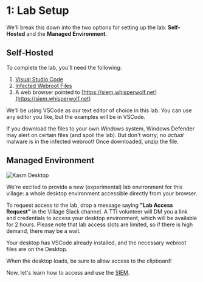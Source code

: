 # 1: Lab Setup

We'll break this down into the two options for setting up the lab: **Self-Hosted** and the **Managed Environment**.

## Self-Hosted

To complete the lab, you'll need the following:

1. [Visual Studio Code](https://code.visualstudio.com)
2. [Infected Webroot Files](https://whisperwolf.net/webroot.zip)
3. A web browser pointed to [https://siem.whisperwolf.net](https://siem.whisperwolf.net)

We'll be using VSCode as our text editor of choice in this lab. You can use any editor you like, but the examples will be in VSCode. 

If you download the files to your own Windows system, Windows Defender may alert on certain files (and spoil the lab). But don't worry; no _actual_ malware is in the infected webroot! Once downloaded, unzip the file.


## Managed Environment

![Kasm Desktop](/img/kasm.png)

We're excited to provide a new (experimental) lab environment for this village: a whole desktop environment accessible directly from your browser.

To request access to the lab, drop a message saying **"Lab Access Request"** in the Village Slack channel. A TTI volunteer will DM you a link and credentials to access your desktop environment, which will be available for 2 hours. Please note that lab access slots are limited, so if there is high demand, there may be a wait.

Your desktop has VSCode already installed, and the necessary webroot files are on the Desktop.

When the desktop loads, be sure to allow access to the clipboard!

Now, let's learn how to access and use the [SIEM](2-siem.md).
